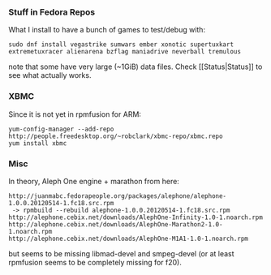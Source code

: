 ### Stuff in Fedora Repos
What I install to have a bunch of games to test/debug with:

    sudo dnf install vegastrike sumwars ember xonotic supertuxkart extremetuxracer alienarena bzflag maniadrive neverball tremulous

note that some have very large (~1GiB) data files.  Check [[Status|Status]] to see what actually works.

### XBMC

Since it is not yet in rpmfusion for ARM:

    yum-config-manager --add-repo http://people.freedesktop.org/~robclark/xbmc-repo/xbmc.repo
    yum install xbmc

### Misc
In theory, Aleph One engine + marathon from here:

    http://juanmabc.fedorapeople.org/packages/alephone/alephone-1.0.0.20120514-1.fc18.src.rpm
     -> rpmbuild --rebuild alephone-1.0.0.20120514-1.fc18.src.rpm
    http://alephone.cebix.net/downloads/AlephOne-Infinity-1.0-1.noarch.rpm
    http://alephone.cebix.net/downloads/AlephOne-Marathon2-1.0-1.noarch.rpm
    http://alephone.cebix.net/downloads/AlephOne-M1A1-1.0-1.noarch.rpm

but seems to be missing libmad-devel and smpeg-devel (or at least rpmfusion seems to be completely missing for f20).

